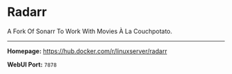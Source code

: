 # Radarr

A Fork Of Sonarr To Work With Movies À La Couchpotato.

---

**Homepage:** https://hub.docker.com/r/linuxserver/radarr

**WebUI Port:** `7878`